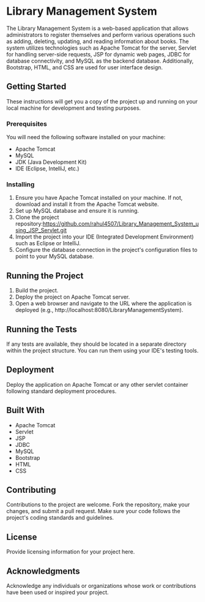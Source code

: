 # Library Management System

The Library Management System is a web-based application that allows administrators to register themselves and perform various operations such as adding, deleting, updating, and reading information about books. 
The system utilizes technologies such as Apache Tomcat for the server, Servlet for handling server-side requests, JSP for dynamic web pages, JDBC for database connectivity, and MySQL as the backend database.
Additionally, Bootstrap, HTML, and CSS are used for user interface design.

## Getting Started

These instructions will get you a copy of the project up and running on your local machine for development and testing purposes.

### Prerequisites

You will need the following software installed on your machine:

- Apache Tomcat
- MySQL
- JDK (Java Development Kit)
- IDE (Eclipse, IntelliJ, etc.)

### Installing

1. Ensure you have Apache Tomcat installed on your machine. If not, download and install it from the Apache Tomcat website.
2. Set up MySQL database and ensure it is running.
3. Clone the project repository:https://github.com/rahul4507/Library_Management_System_using_JSP_Servlet.git
4. Import the project into your IDE (Integrated Development Environment) such as Eclipse or IntelliJ.
5. Configure the database connection in the project's configuration files to point to your MySQL database.

## Running the Project

1. Build the project.
2. Deploy the project on Apache Tomcat server.
3. Open a web browser and navigate to the URL where the application is deployed (e.g., http://localhost:8080/LibraryManagementSystem).

## Running the Tests

If any tests are available, they should be located in a separate directory within the project structure. You can run them using your IDE's testing tools.

## Deployment

Deploy the application on Apache Tomcat or any other servlet container following standard deployment procedures.

## Built With

- Apache Tomcat
- Servlet
- JSP
- JDBC
- MySQL
- Bootstrap
- HTML
- CSS

## Contributing

Contributions to the project are welcome. Fork the repository, make your changes, and submit a pull request. Make sure your code follows the project's coding standards and guidelines.

## License

Provide licensing information for your project here.

## Acknowledgments

Acknowledge any individuals or organizations whose work or contributions have been used or inspired your project.
